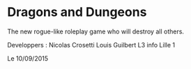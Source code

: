 # Dragons and Dungeons

The new rogue-like roleplay game who will destroy all others.


Developpers : 
Nicolas Crosetti
Louis Guilbert
L3 info Lille 1

Le 10/09/2015

